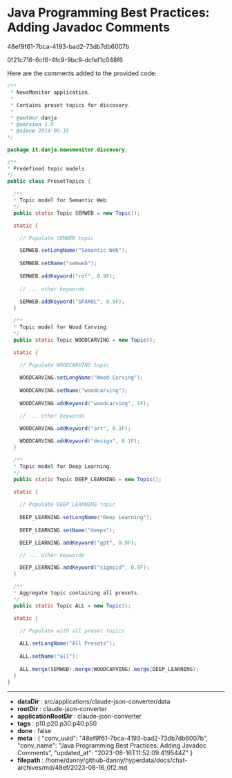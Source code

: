 # Java Programming Best Practices: Adding Javadoc Comments

48ef9f61-7bca-4193-bad2-73db7db6007b

0f21c716-6cf6-4fc9-9bc9-dcfef1c048f6

Here are the comments added to the provided code:

```java
/**
 * NewsMonitor application.
 * 
 * Contains preset topics for discovery.
 *
 * @author danja
 * @version 1.0
 * @since 2014-06-16
*/

package it.danja.newsmonitor.discovery;

/**
* Predefined topic models.
*/
public class PresetTopics {

  /**
  * Topic model for Semantic Web.
  */
  public static Topic SEMWEB = new Topic();

  static {

    // Populate SEMWEB topic

    SEMWEB.setLongName("Semantic Web");
    
    SEMWEB.setName("semweb");
    
    SEMWEB.addKeyword("rdf", 0.9F);
    
    // ... other keywords
    
    SEMWEB.addKeyword("SPARQL", 0.9F);
  }

  /**
  * Topic model for Wood Carving.
  */
  public static Topic WOODCARVING = new Topic();

  static {

    // Populate WOODCARVING topic
    
    WOODCARVING.setLongName("Wood Carving");
    
    WOODCARVING.setName("woodcarving");
    
    WOODCARVING.addKeyword("woodcarving", 1F);  

    // ... other keywords

    WOODCARVING.addKeyword("art", 0.1F);
    
    WOODCARVING.addKeyword("design", 0.1F);
  }

  /**
  * Topic model for Deep Learning.
  */
  public static Topic DEEP_LEARNING = new Topic();

  static {
  
    // Populate DEEP_LEARNING topic
  
    DEEP_LEARNING.setLongName("Deep Learning");
    
    DEEP_LEARNING.setName("deeps");

    DEEP_LEARNING.addKeyword("gpt", 0.9F);

    // ... other keywords

    DEEP_LEARNING.addKeyword("sigmoid", 0.8F);
  }

  /**
  * Aggregate topic containing all presets.
  */
  public static Topic ALL = new Topic();

  static {

    // Populate with all preset topics
    
    ALL.setLongName("All Presets");
    
    ALL.setName("all");
    
    ALL.merge(SEMWEB).merge(WOODCARVING).merge(DEEP_LEARNING);
  }
}
```

---

* **dataDir** : src/applications/claude-json-converter/data
* **rootDir** : claude-json-converter
* **applicationRootDir** : claude-json-converter
* **tags** : p10.p20.p30.p40.p50
* **done** : false
* **meta** : {
  "conv_uuid": "48ef9f61-7bca-4193-bad2-73db7db6007b",
  "conv_name": "Java Programming Best Practices: Adding Javadoc Comments",
  "updated_at": "2023-08-16T11:52:09.419544Z"
}
* **filepath** : /home/danny/github-danny/hyperdata/docs/chat-archives/md/48ef/2023-08-16_0f2.md